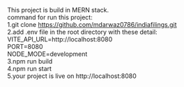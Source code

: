 This project is build in MERN stack.<br>
command for run this project:<br>
1.git clone https://github.com/mdarwaz0786/indiafilings.git<br>
2.add .env file in the root directory with these detail:<br>
  VITE_API_URL=http://localhost:8080<br>
  PORT=8080<br>
  NODE_MODE=development<br>
3.npm run build<br>
4.npm run start<br>
5.your project is live on http://localhost:8080<br>